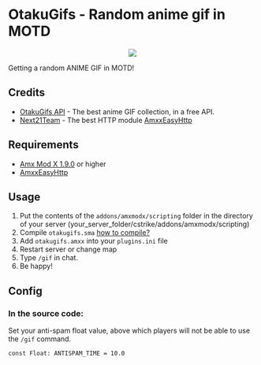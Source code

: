 # OtakuGifs - Random anime gif in MOTD

<p align="center" width="100%">
  <img src="https://dev-cs.ru/data/resource_icons/1/1594.jpg?1685095563">
</p>

Getting a random ANIME GIF in MOTD!

## Credits

- [OtakuGifs API](https://otakugifs.xyz) - The best anime GIF collection,
in a free API.
- [Next21Team](https://github.com/Next21Team) - The best HTTP module [AmxxEasyHttp](https://dev-cs.ru/resources/1314/)

## Requirements

- [Amx Mod X 1.9.0](https://dev-cs.ru/resources/405/) or higher
- [AmxxEasyHttp](https://dev-cs.ru/resources/1314/)

## Usage

1. Put the contents of the `addons/amxmodx/scripting` folder in the directory of your server (your_server_folder/cstrike/addons/amxmodx/scripting)
2. Compile `otakugifs.sma` [how to compile?](https://dev-cs.ru/threads/246/)
4. Add `otakugifs.amxx` into your `plugins.ini` file
5. Restart server or change map
6. Type `/gif` in chat.
7. Be happy!

## Config

### In the source code:

Set your anti-spam float value, above which players will not be able to use the `/gif` command.

```Pawn
const Float: ANTISPAM_TIME = 10.0
```
